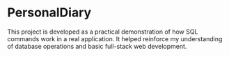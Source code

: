 # PersonalDiary
This project is developed as a practical demonstration of how SQL commands work in a real application. It helped reinforce my understanding of database operations and basic full-stack web development.
